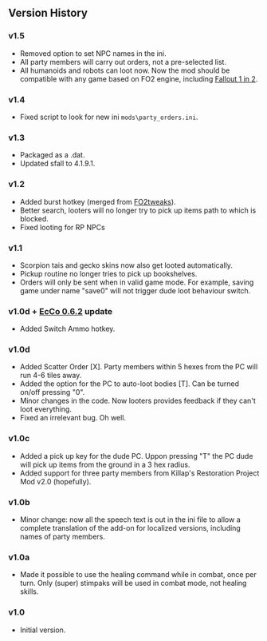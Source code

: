 ## Version History

### v1.5
  - Removed option to set NPC names in the ini.
  - All party members will carry out orders, not a pre-selected list.
  - All humanoids and robots can loot now.
Now the mod should be compatible with any game based on FO2 engine, including [Fallout 1 in 2](https://github.com/rotators/Fo1in2).
### v1.4
  - Fixed script to look for new ini `mods\party_orders.ini`.
### v1.3
  - Packaged as a .dat.
  - Updated sfall to 4.1.9.1.
### v1.2
  - Added burst hotkey (merged from [FO2tweaks](https://github.com/BGforgeNet/fo2tweaks)).
  - Better search, looters will no longer try to pick up items path to which is blocked.
  - Fixed looting for RP NPCs
### v1.1
  - Scorpion tais and gecko skins now also get looted automatically.
  - Pickup routine no longer tries to pick up bookshelves.
  - Orders will only be sent when in valid game mode. For example, saving game under name "save0" will not trigger dude loot behaviour switch.
### v1.0d + [EcCo 0.6.2](http://www.nma-fallout.com/threads/economy-and-combat-rebalance-mod.193578/) update
  - Added Switch Ammo hotkey.
### v1.0d
  - Added Scatter Order [X]. Party members within 5 hexes from the PC will run 4-6 tiles away.
  - Added the option for the PC to auto-loot bodies [T]. Can be turned on/off pressing "0".
  - Minor changes in the code. Now looters provides feedback if they can't loot everything.
  - Fixed an irrelevant bug. Oh well.
### v1.0c
  - Added a pick up key for the dude PC. Uppon pressing "T" the PC dude will pick up items from the ground in a 3 hex radius.
  - Added support for three party members from Killap's Restoration Project Mod v2.0 (hopefully).
### v1.0b
  - Minor change: now all the speech text is out in the ini file to allow a complete translation of the add-on for localized versions, including names of party members.
### v1.0a
  - Made it possible to use the healing command while in combat, once per turn. Only (super) stimpaks will be used in combat mode, not healing skills.
### v1.0
  - Initial version.
